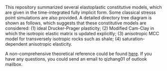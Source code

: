 This repository summarized several elastoplastic constitutive models, which are given in the time-integrated fully implicit form. Some classical stresss point simulations are also provided. A detailed directory tree diagram is shown as follows, which suggests that these constitutive models are considered: (1) ideal Drucker-Prager plasticity; (2) Modified Cam-Clay in which the isotropic elastic matrix is updated explicitly; (3) anisotropic MCC model for transversely isotropic rocks such as shale; (4) saturation-dependent anisotropic elasticity.

[](File_Directory_tree.jpg)

A non-comprehensive theoretical reference could be found [here](https://qizhang94.github.io/assets/files/Shared_1.pdf). If you have any questions, you could send an email to qizhang01 of outlook mailbox.


